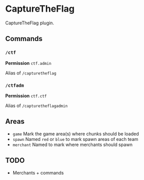 # CaptureTheFlag

CaptureTheFlag plugin.

## Commands

### `/ctf`

**Permission** `ctf.admin`

Alias of `/capturetheflag`

### `/ctfadm`

**Permission** `ctf.ctf`

Alias of `/capturetheflagadmin`

## Areas

- `game` Mark the game area(s) where chunks should be loaded
- `spawn` Named `red` or `blue` to mark spawn areas of each team
- `merchant` Named to mark where merchants should spawn

## TODO

- Merchants + commands
